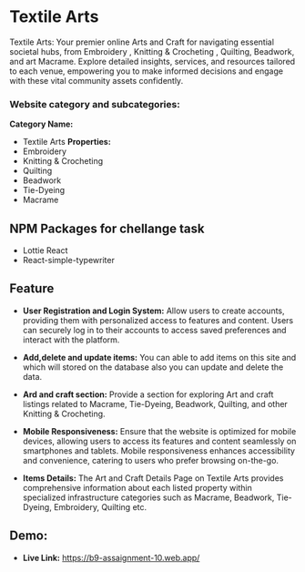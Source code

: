 # Textile Arts

Textile Arts: Your premier online Arts and Craft for navigating essential societal hubs, from Embroidery , Knitting & Crocheting , Quilting, Beadwork, and art Macrame. Explore detailed insights, services, and resources tailored to each venue, empowering you to make informed decisions and engage with these vital community assets confidently.

### Website category and subcategories:

**Category Name:**

- Textile Arts
  **Properties:**
- Embroidery
- Knitting & Crocheting
- Quilting
- Beadwork
- Tie-Dyeing
- Macrame

## NPM Packages for chellange task

- Lottie React
- React-simple-typewriter

## Feature

- **User Registration and Login System:** Allow users to create accounts, providing them with personalized access to features and content. Users can securely log in to their accounts to access saved preferences and interact with the platform.

- **Add,delete and update items:** You can able to add items on this site and which will stored on the database also you can update and delete the data.

- **Ard and craft section:** Provide a section for exploring Art and craft listings related to Macrame, Tie-Dyeing, Beadwork, Quilting, and other Knitting & Crocheting.

- **Mobile Responsiveness:** Ensure that the website is optimized for mobile devices, allowing users to access its features and content seamlessly on smartphones and tablets. Mobile responsiveness enhances accessibility and convenience, catering to users who prefer browsing on-the-go.

- **Items Details:** The Art and Craft Details Page on Textile Arts provides comprehensive information about each listed property within specialized infrastructure categories such as Macrame, Beadwork, Tie-Dyeing, Embroidery, Quilting etc.

## Demo:

- **Live Link:** https://b9-assaignment-10.web.app/
